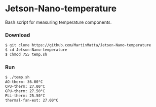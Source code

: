 # Jetson-Nano-temperature

Bash script for measuring temperature components.

### Download
```sh
$ git clone https://github.com/MartinMatta/Jetson-Nano-temperature
$ cd Jetson-Nano-temperature
$ chmod 755 temp.sh
```
### Run
```sh
$ ./temp.sh
AO-therm: 36.00°C
CPU-therm: 27.00°C
GPU-therm: 27.50°C
PLL-therm: 25.50°C
thermal-fan-est: 27.00°C
```
